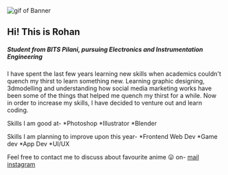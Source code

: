![gif of Banner](https://github.com/rohan-musk/rohan-musk/blob/main/banner.gif)
## Hi! This is Rohan
##### Student from BITS Pilani, pursuing Electronics and Instrumentation Engineering

I have spent the last few years learning new skills when academics couldn't quench my thirst to learn something new. Learning graphic designing, 3dmodelling and understanding how social media marketing works have been some of the things that helped me quench my thirst for a while. Now in order to increase my skills, I have decided to venture out and learn coding.

Skills I am good at-
*Photoshop
*Illustrator
*Blender

Skills I am planning to improve upon this year-
*Frontend Web Dev
*Game dev
*App Dev
*UI/UX

Feel free to contact me to discuss about favourite anime :stuck_out_tongue: on-
[mail](rohanmuskawad1201@gmail.com)
[instagram](https://www.instagram.com/rohanmusk/)
